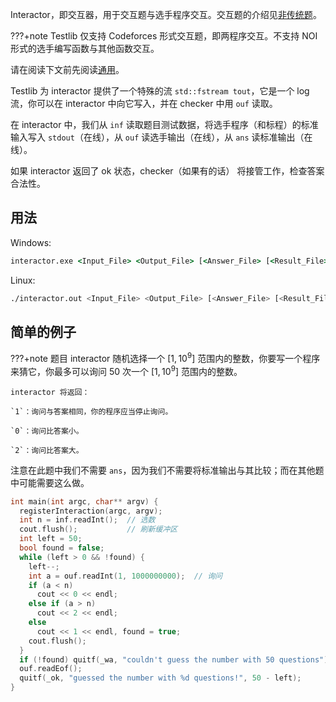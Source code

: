 Interactor，即交互器，用于交互题与选手程序交互。交互题的介绍见[非传统题](/misc/non-traditional/#_3)。

???+note
    Testlib 仅支持 Codeforces 形式交互题，即两程序交互。不支持 NOI 形式的选手编写函数与其他函数交互。

请在阅读下文前先阅读[通用](./general/)。

Testlib 为 interactor 提供了一个特殊的流 `std::fstream tout`，它是一个 log 流，你可以在 interactor 中向它写入，并在 checker 中用 `ouf` 读取。

在 interactor 中，我们从 `inf` 读取题目测试数据，将选手程序（和标程）的标准输入写入 `stdout`（在线），从 `ouf` 读选手输出（在线），从 `ans` 读标准输出（在线）。

如果 interactor 返回了 ok 状态，checker（如果有的话） 将接管工作，检查答案合法性。

## 用法

Windows:

```bat
interactor.exe <Input_File> <Output_File> [<Answer_File> [<Result_File> [-appes]]],
```

Linux:

```bash
./interactor.out <Input_File> <Output_File> [<Answer_File> [<Result_File> [-appes]]],
```

## 简单的例子

???+note 题目
    interactor 随机选择一个 $[1,10^9]$ 范围内的整数，你要写一个程序来猜它，你最多可以询问 $50$ 次一个 $[1,10^9]$ 范围内的整数。

    interactor 将返回：

    `1`：询问与答案相同，你的程序应当停止询问。

    `0`：询问比答案小。

    `2`：询问比答案大。

注意在此题中我们不需要 `ans`，因为我们不需要将标准输出与其比较；而在其他题中可能需要这么做。

```cpp
int main(int argc, char** argv) {
  registerInteraction(argc, argv);
  int n = inf.readInt();  // 选数
  cout.flush();           // 刷新缓冲区
  int left = 50;
  bool found = false;
  while (left > 0 && !found) {
    left--;
    int a = ouf.readInt(1, 1000000000);  // 询问
    if (a < n)
      cout << 0 << endl;
    else if (a > n)
      cout << 2 << endl;
    else
      cout << 1 << endl, found = true;
    cout.flush();
  }
  if (!found) quitf(_wa, "couldn't guess the number with 50 questions");
  ouf.readEof();
  quitf(_ok, "guessed the number with %d questions!", 50 - left);
}
```
